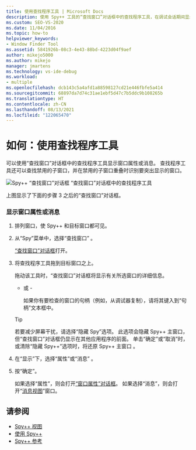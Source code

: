 ```yaml
---
title: 使用查找程序工具 | Microsoft Docs
description: 使用 Spy++ 工具的“查找窗口”对话框中的查找程序工具，在调试会话期间显示窗口属性或消息。
ms.custom: SEO-VS-2020
ms.date: 11/04/2016
ms.topic: how-to
helpviewer_keywords:
- Window Finder Tool
ms.assetid: 5841926b-08c3-4e43-88bd-4223d04f9aef
author: mikejo5000
ms.author: mikejo
manager: jmartens
ms.technology: vs-ide-debug
ms.workload:
- multiple
ms.openlocfilehash: dcb143c5a4afd1a88598127cd21e446fbfe5a414
ms.sourcegitcommit: 68897da7d74c31ae1ebf5d47c7b5ddc9b108265b
ms.translationtype: HT
ms.contentlocale: zh-CN
ms.lasthandoff: 08/13/2021
ms.locfileid: "122065470"
---
```

# <a name="how-to-use-the-finder-tool"></a>如何：使用查找程序工具
可以使用“查找窗口”对话框中的查找程序工具显示窗口属性或消息。 查找程序工具还可以查找禁用的子窗口，并在禁用的子窗口重叠时识别要突出显示的窗口。

 ![Spy&#43;&#43; “查找窗口”对话框](../debugger/media/icon_spy--_find.png "Icon_Spy++_Find") “查找窗口”对话框中的查找程序工具

 上图显示了下面的步骤 3 之后的“查找窗口”对话框。

### <a name="to-display-window-properties-or-messages"></a>显示窗口属性或消息

1. 排列窗口，使 Spy++ 和目标窗口都可见。

2. 从“Spy”菜单中，选择“查找窗口” 。

    [“查找窗口”对话框](../debugger/find-window-dialog-box.md)打开。

3. 将查找程序工具拖到目标窗口之上。

    拖动该工具时，“查找窗口”对话框将显示有关所选窗口的详细信息。

   - 或 -

     如果你有要检查的窗口的句柄（例如，从调试器复制），请将其键入到“句柄”文本框中。

   > [!TIP]
   > 若要减少屏幕干扰，请选择“隐藏 Spy”选项。 此选项会隐藏 Spy++ 主窗口，但“查找窗口”对话框仍显示在其他应用程序的前面。 单击“确定”或“取消”时，或清除“隐藏 Spy++”选项时，将还原 Spy++ 主窗口  。

4. 在“显示”下，选择“属性”或“消息”  。

5. 按“确定”。

    如果选择“属性”，则会打开[“窗口属性”对话框](../debugger/window-properties-dialog-box.md)。 如果选择“消息”，则会打开“[消息视图](../debugger/messages-view.md)”窗口。

## <a name="see-also"></a>请参阅
- [Spy++ 视图](../debugger/spy-increment-views.md)
- [使用 Spy++](../debugger/using-spy-increment.md)
- [Spy++ 参考](../debugger/spy-increment-reference.md)